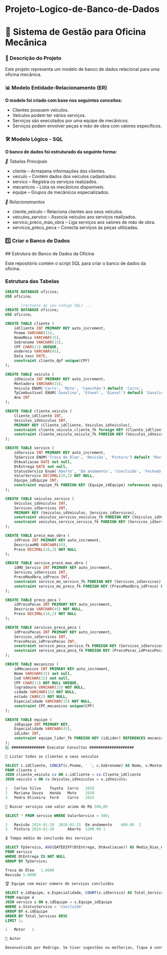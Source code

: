 # Projeto-Logico-de-Banco-de-Dados
<h1>🚗  Sistema de Gestão para Oficina Mecânica </h1>

<h3>📌 Descrição do Projeto</h3>
<p>Este projeto representa um modelo de banco de dados relacional para uma oficina mecânica.</p>

<h3>📊 Modelo Entidade-Relacionamento (ER)</h3>

<b>O modelo foi criado com base nos seguintes conceitos:</b>

<ul>
<li>Clientes possuem veículos.</li>
<li>Veículos podem ter vários serviços.</li>
<li>Serviços são executados por uma equipe de mecânicos.</li>
<li>Serviços podem envolver peças e mão de obra com valores específicos.</li>
</ul>

<h3>🛠 Modelo Lógico - SQL</h3>

<b>O banco de dados foi estruturado da seguinte forma:</b>

<i>🔹 Tabelas Principais</i>
<ul>
<li>cliente – Armazena informações dos clientes.</li>
<li>veiculo – Contém dados dos veículos cadastrados.</li>
<li>servico – Registra os serviços realizados.</li>
<li>mecanicos – Lista os mecânicos disponíveis.</li>
<li>equipe – Grupos de mecânicos especializados.</li>
</ul>
<i>🔗 Relacionamentos</i>
<ul>
<li>cliente_veiculo – Relaciona clientes aos seus veículos.</li>
<li>veiculos_servico – Associa veículos aos serviços realizados.</li>
<li>servico_preco_mao_obra – Liga serviços aos valores de mão de obra.</li>
<li>servicos_preco_peca – Conecta serviços às peças utilizadas.</li>
</ul>
<h3>1️⃣ Criar o Banco de Dados</h3>
## Estrutura do Banco de Dados da Oficina

Este repositório contém o script SQL para criar o banco de dados da oficina.

### Estrutura das Tabelas

```sql
CREATE DATABASE oficina;
USE oficina;

-- ... (restante do seu código SQL) ...
CREATE DATABASE oficina;
USE oficina;

CREATE TABLE cliente (
    idCliente INT PRIMARY KEY auto_increment,
    Pnome VARCHAR(15),
    NomeMeio VARCHAR(15),
    Sobrenome VARCHAR(15),
    CPF CHAR(11) UNIQUE,
    endereco VARCHAR(45),
    Data_nasc DATE,
    constraint cliente_dpf unique(CPF)
);

CREATE TABLE veiculo (
    idVeiculo INT PRIMARY KEY auto_increment,
    Montadora VARCHAR(15),
    Veiculo ENUM('Carro', 'Moto', 'Caminhão') default 'Carro',
    TpCombustivel ENUM('Gasolina', 'Etanol', 'Diesel') default 'Gasolina', 
    Ano INT
);

CREATE TABLE cliente_veiculo (
    Cliente_idCliente INT,
    Veiculos_idVeiculos INT,
    PRIMARY KEY (Cliente_idCliente, Veiculos_idVeiculos),
    constraint cliente_veiculo_cliente_fk foreign KEY (Cliente_idCliente) REFERENCES cliente(idCliente),
    constraint cliente_veiculo_veiculo_fk FOREIGN KEY (Veiculos_idVeiculos) REFERENCES veiculo(idVeiculo)
);

CREATE TABLE servico (
    idServico INT PRIMARY KEY auto_increment,
    TpServico ENUM('Troca de Óleo', 'Revisão', 'Pintura') default 'Revisão', 
    DtAvaliacao DATE not null,
    DtEntrega DATE not null,
    StatusServico Enum('Aberto', 'Em andamento', 'Concluído', 'Fechado') NOT NULL default 'Aberto',
    ValorServico DECIMAL(10,2) NOT NULL,
    Equipe_idEquipe INT,
    constraint equipe_fk FOREIGN KEY (Equipe_idEquipe) references equipe(idEquipe)
);

CREATE TABLE veiculos_servico (
    Veiculos_idVeiculos INT,
    Servicos_idServicos INT,
    PRIMARY KEY (Veiculos_idVeiculos, Servicos_idServicos),
    constraint veiculos_servicos_veiculos_fk FOREIGN KEY (Veiculos_idVeiculos) REFERENCES veiculo(idVeiculo),
    constraint veiculos_servico_servico_fk FOREIGN KEY (Servicos_idServicos) REFERENCES servico(idServico)
);

CREATE TABLE preco_mao_obra (
    idPreco INT PRIMARY KEY auto_increment,
    DescricaoMO VARCHAR(45),
    Preco DECIMAL(10,2) NOT NULL
);

CREATE TABLE servico_preco_mao_obra (
    idMO_Servico INT PRIMARY KEY auto_increment,
    Servicos_idServicos INT,
    PrecoMaoObra_idPreco INT,
    constraint servico_mo_servico_fk FOREIGN KEY (Servicos_idServicos) REFERENCES servico(idServico),
    constraint servico_mo_preco_fk FOREIGN KEY (PrecoMaoObra_idPreco) REFERENCES preco_mao_obra(idPreco)
);

CREATE TABLE preco_peca (
    idPrecoPecas INT PRIMARY KEY auto_increment,
    Descricao VARCHAR(45) NOT NULL,
    Preco DECIMAL(10,2) NOT NULL
);

CREATE TABLE servicos_preco_peca (
    idPrecoPecas INT PRIMARY KEY auto_increment,
    Servicos_idServicos INT,
    PrecoPecas_idPrecoPecas INT,
    constraint servico_peca_servico_fk FOREIGN KEY (Servicos_idServicos) REFERENCES servico(idServico),
    constraint servico_peca_peca_fk FOREIGN KEY (PrecoPecas_idPrecoPecas) REFERENCES preco_peca(idPrecoPecas)
);

CREATE TABLE mecanicos (
    idMecanicos INT PRIMARY KEY auto_increment,
    Nome VARCHAR(15) not null,
    Cod VARCHAR(15) not null,
    CPF CHAR(11) NOT NULL UNIQUE,
    logradouro VARCHAR(25) NOT NULL,
    cidade VARCHAR(15) NOT NULL,
    estado CHAR(2) NOT NULL,
    Especialidade VARCHAR(15) NOT NULL,
    constraint CPF_mecanicos unique(CPF)
);

CREATE TABLE equipe (
    idEquipe INT PRIMARY KEY,
    Especialidade VARCHAR(45),
    idLider INT,
    constraint equipe_lider_fk FOREIGN KEY (idLider) REFERENCES mecanicos(idMecanicos)
); 
4️⃣ ############### Executar Consultas ####################

🔎 Listar todos os clientes e seus veículos

SELECT c.idCliente, CONCAT(c.Pnome, ' ', c.Sobrenome) AS Nome, v.Montadora, v.Veiculo, v.Ano
FROM cliente c
JOIN cliente_veiculo cv ON c.idCliente = cv.Cliente_idCliente
JOIN veiculo v ON cv.Veiculos_idVeiculos = v.idVeiculo;

1	Carlos Silva	Toyota	Carro	2018
2	Mariana Souza	Honda	Moto	2020
3	Pedro Oliveira	Ford	Carro	2015

📌 Buscar serviços com valor acima de R$ 500,00

SELECT * FROM servico WHERE ValorServico > 500;

2	Revisão	2024-01-10	2024-01-15	Em andamento	600.00	2
3	Pintura	2024-01-20		Aberto	1200.00	1

⏳ Tempo médio de conclusão dos serviços

SELECT TpServico, AVG(DATEDIFF(DtEntrega, DtAvaliacao)) AS Media_Dias_Conclusao
FROM servico
WHERE DtEntrega IS NOT NULL
GROUP BY TpServico;

Troca de Óleo	1.0000
Revisão	5.0000

🏆 Equipe com maior número de serviços concluídos

SELECT e.idEquipe, e.Especialidade, COUNT(s.idServico) AS Total_Servicos
FROM equipe e
JOIN servico s ON e.idEquipe = s.Equipe_idEquipe
WHERE s.StatusServico = 'Concluído'
GROUP BY e.idEquipe
ORDER BY Total_Servicos DESC
LIMIT 1;

1	Motor	1

📌 Autor

Desenvolvido por Rodrigo. Se tiver sugestões ou melhorias, fique à vontade para contribuir! 😃
						
